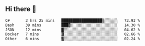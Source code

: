 ## Hi there 👋

<!--START_SECTION:waka-->

```txt
C#       3 hrs 25 mins   ██████████████████▒░░░░░░   73.93 %
Bash     39 mins         ███▓░░░░░░░░░░░░░░░░░░░░░   14.30 %
JSON     12 mins         █░░░░░░░░░░░░░░░░░░░░░░░░   04.62 %
Docker   7 mins          ▓░░░░░░░░░░░░░░░░░░░░░░░░   02.66 %
Other    6 mins          ▓░░░░░░░░░░░░░░░░░░░░░░░░   02.24 %
```

<!--END_SECTION:waka-->

<!--
**elpenor23/elpenor23** is a ✨ _special_ ✨ repository because its `README.md` (this file) appears on your GitHub profile.

Here are some ideas to get you started:

- 🔭 I’m currently working on ...
- 🌱 I’m currently learning ...
- 👯 I’m looking to collaborate on ...
- 🤔 I’m looking for help with ...
- 💬 Ask me about ...
- 📫 How to reach me: ...
- 😄 Pronouns: ...
- ⚡ Fun fact: ...
-->
